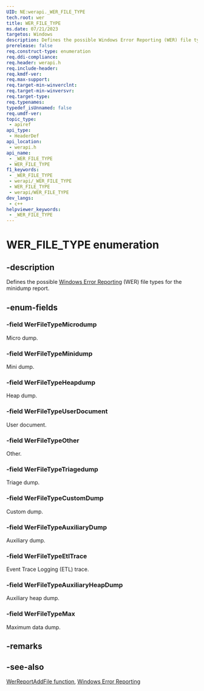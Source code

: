 ```yaml
---
UID: NE:werapi._WER_FILE_TYPE
tech.root: wer
title: WER_FILE_TYPE
ms.date: 07/21/2023
targetos: Windows
description: Defines the possible Windows Error Reporting (WER) file types for the minidump report.
prerelease: false
req.construct-type: enumeration
req.ddi-compliance: 
req.header: werapi.h
req.include-header: 
req.kmdf-ver: 
req.max-support: 
req.target-min-winverclnt: 
req.target-min-winversvr: 
req.target-type: 
req.typenames: 
typedef_isUnnamed: false
req.umdf-ver: 
topic_type:
 - apiref
api_type:
 - HeaderDef
api_location:
 - werapi.h
api_name:
 - _WER_FILE_TYPE
 - WER_FILE_TYPE
f1_keywords:
 - _WER_FILE_TYPE
 - werapi/_WER_FILE_TYPE
 - WER_FILE_TYPE
 - werapi/WER_FILE_TYPE
dev_langs:
 - c++
helpviewer_keywords:
 - _WER_FILE_TYPE
---
```


# WER_FILE_TYPE enumeration

## -description

Defines the possible [Windows Error Reporting](../_wer/index.md) (WER) file types for the minidump report.

## -enum-fields

### -field WerFileTypeMicrodump

Micro dump.

### -field WerFileTypeMinidump

Mini dump.

### -field WerFileTypeHeapdump

Heap dump.

### -field WerFileTypeUserDocument

User document.

### -field WerFileTypeOther

Other.

### -field WerFileTypeTriagedump

Triage dump.

### -field WerFileTypeCustomDump

Custom dump.

### -field WerFileTypeAuxiliaryDump

Auxiliary dump.

### -field WerFileTypeEtlTrace

Event Trace Logging (ETL) trace.

### -field WerFileTypeAuxiliaryHeapDump

Auxiliary heap dump.

### -field WerFileTypeMax

Maximum data dump.

## -remarks

## -see-also

[WerReportAddFile function](nf-werapi-werreportaddfile.md), [Windows Error Reporting](/windows/desktop/wer)
